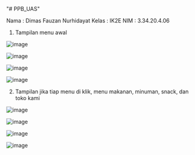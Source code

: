 "# PPB_UAS" 

Nama : Dimas Fauzan Nurhidayat
Kelas : IK2E
NIM : 3.34.20.4.06

1. Tampilan menu awal



![image](https://user-images.githubusercontent.com/73967669/154051955-6a322f98-23d6-4bd7-9265-26785fe67a38.png)

![image](https://user-images.githubusercontent.com/73967669/154052125-ca958e3a-f476-43a4-aaa5-0fd89fc2beb6.png)

![image](https://user-images.githubusercontent.com/73967669/154052156-816d0852-92f2-4c9d-8ddd-bdc0fbef4e5b.png)

![image](https://user-images.githubusercontent.com/73967669/154052189-d8825973-2888-4bb8-b691-ebf20f86b75a.png)




2. Tampilan jika tiap menu di klik, menu makanan, minuman, snack, dan toko kami




![image](https://user-images.githubusercontent.com/73967669/154052320-5631aae0-73ca-4ec5-b314-1f7aace6e74d.png)

![image](https://user-images.githubusercontent.com/73967669/154052360-892866f8-b796-4146-8255-9043aae8c410.png)

![image](https://user-images.githubusercontent.com/73967669/154052387-3dec3611-6255-49cb-b8d8-059fcd10ea13.png)

![image](https://user-images.githubusercontent.com/73967669/154052410-6df422ff-fb22-4469-b6af-a794cd2c1451.png)


  
  
  
